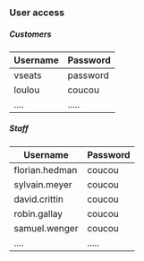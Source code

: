 ### User access

##### Customers

| Username | Password |
|----------|----------|
| vseats	| password |	
| loulou |	coucou |
| .... | ..... | 

##### Staff

| Username | Password | 
|----------|----------|
| florian.hedman | coucou|
| sylvain.meyer | coucou|
| david.crittin | coucou | 
| robin.gallay | coucou | 
| samuel.wenger | coucou |  
| .... | ..... |  

